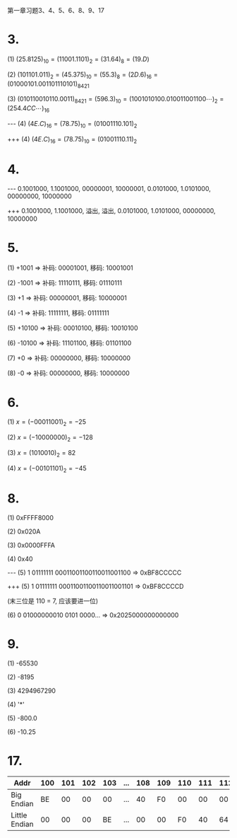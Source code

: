 第一章习题3、4、5、6、8、9、17

<!-- ![](./image/2021-03-01-19-59-58.png)

![](./image/2021-03-01-20-01-01.png)

![](./image/2021-03-01-20-01-24.png)

![](./image/2021-03-01-20-01-49.png) -->


# 3.

(1) $(25.8125)_{10}=(11001.1101)_2=(31.64)_8=(19.D)$

(2) $(101101.011)_2=(45.375)_{10}=(55.3)_8=(2D.6)_{16}=(01000101.001101110101)_{8421}$

(3) $(010110010110.0011)_{8421}=(596.3)_{10}=(1001010100.010011001100\cdots )_2=(254.4CC\cdots )_{16}$

--- (4) $(4E.C)_{16}=(78.75)_{10}=(01001110.101)_2$

+++ (4) $(4E.C)_{16}=(78.75)_{10}=(01001110.11)_2$


# 4.

--- 0.1001000, 1.1001000, 00000001, 10000001, 0.0101000, 1.0101000, 00000000, 10000000

+++ 0.1001000, 1.1001000, 溢出, 溢出, 0.0101000, 1.0101000, 00000000, 10000000


# 5.

(1) +1001 => 补码: 00001001, 移码: 10001001

(2) -1001 => 补码: 11110111, 移码: 01110111

(3) +1 => 补码: 00000001, 移码: 10000001

(4) -1 => 补码: 11111111, 移码: 01111111

(5) +10100 => 补码: 00010100, 移码: 10010100

(6) -10100 => 补码: 11101100, 移码: 01101100

(7) +0 => 补码: 00000000, 移码: 10000000

(8) -0 => 补码: 00000000, 移码: 10000000


# 6.

(1) $x=(-00011001)_2=-25$

(2) $x=(-10000000)_2=-128$

(3) $x=(1010010)_2=82$

(4) $x=(-00101101)_2=-45$


# 8.

(1) 0xFFFF8000

(2) 0x020A

(3) 0x0000FFFA

(4) 0x40

--- (5) 1 01111111 00011001100110011001100  =>  0xBF8CCCCC

+++ (5) 1 01111111 00011001100110011001101  =>  0xBF8CCCCD

(末三位是 110 = 7, 应该要进一位)

(6) 0 01000000010 0101 0000...  =>  0x2025000000000000


# 9.

(1) -65530

(2) -8195

(3) 4294967290

(4) '*'

(5) -800.0

(6) -10.25


# 17.

|  Addr       |100|101|102|103|...|108|109|110|111|112|113|
|-------------|---|---|---|---|---|---|---|---|---|---|---|
|  Big Endian |BE |00 |00 |00 |...|40 |F0 |00 |00 |00 |64 |
|Little Endian|00 |00 |00 |BE |...|00 |00 |F0 |40 |64 |00 |
